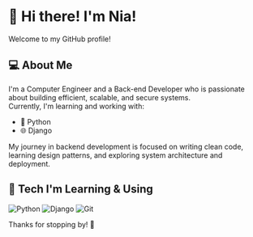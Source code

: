 # 👋 Hi there! I'm Nia!

Welcome to my GitHub profile!

## 💻 About Me

I'm a Computer Engineer and a Back-end Developer who is passionate about building efficient, scalable, and secure systems.  
Currently, I'm learning and working with:

- 🐍 Python
- 🌐 Django

My journey in backend development is focused on writing clean code, learning design patterns, and exploring system architecture and deployment.

## 🚀 Tech I'm Learning & Using

![Python](https://img.shields.io/badge/Python-3670A0?style=for-the-badge&logo=python&logoColor=white)
![Django](https://img.shields.io/badge/Django-092E20?style=for-the-badge&logo=django&logoColor=white)
![Git](https://img.shields.io/badge/Git-F05032?style=for-the-badge&logo=git&logoColor=white)


Thanks for stopping by! 🌟
